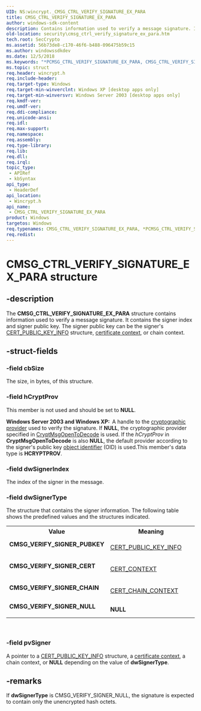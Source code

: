 ```yaml
---
UID: NS:wincrypt._CMSG_CTRL_VERIFY_SIGNATURE_EX_PARA
title: CMSG_CTRL_VERIFY_SIGNATURE_EX_PARA
author: windows-sdk-content
description: Contains information used to verify a message signature. It contains the signer index and signer public key.
old-location: security\cmsg_ctrl_verify_signature_ex_para.htm
tech.root: SecCrypto
ms.assetid: 56b73de8-c170-46f6-b488-096475b59c15
ms.author: windowssdkdev
ms.date: 12/5/2018
ms.keywords: "*PCMSG_CTRL_VERIFY_SIGNATURE_EX_PARA, CMSG_CTRL_VERIFY_SIGNATURE_EX_PARA, CMSG_CTRL_VERIFY_SIGNATURE_EX_PARA structure [Security], CMSG_VERIFY_SIGNER_CERT, CMSG_VERIFY_SIGNER_CHAIN, CMSG_VERIFY_SIGNER_NULL, CMSG_VERIFY_SIGNER_PUBKEY, PCMSG_CTRL_VERIFY_SIGNATURE_EX_PARA, PCMSG_CTRL_VERIFY_SIGNATURE_EX_PARA structure pointer [Security], _crypto2_cmsg_ctrl_verify_signature_ex_para, security.cmsg_ctrl_verify_signature_ex_para, wincrypt/CMSG_CTRL_VERIFY_SIGNATURE_EX_PARA, wincrypt/PCMSG_CTRL_VERIFY_SIGNATURE_EX_PARA"
ms.topic: struct
req.header: wincrypt.h
req.include-header: 
req.target-type: Windows
req.target-min-winverclnt: Windows XP [desktop apps only]
req.target-min-winversvr: Windows Server 2003 [desktop apps only]
req.kmdf-ver: 
req.umdf-ver: 
req.ddi-compliance: 
req.unicode-ansi: 
req.idl: 
req.max-support: 
req.namespace: 
req.assembly: 
req.type-library: 
req.lib: 
req.dll: 
req.irql: 
topic_type:
 - APIRef
 - kbSyntax
api_type:
 - HeaderDef
api_location:
 - Wincrypt.h
api_name:
 - CMSG_CTRL_VERIFY_SIGNATURE_EX_PARA
product: Windows
targetos: Windows
req.typenames: CMSG_CTRL_VERIFY_SIGNATURE_EX_PARA, *PCMSG_CTRL_VERIFY_SIGNATURE_EX_PARA
req.redist: 
---
```


# CMSG_CTRL_VERIFY_SIGNATURE_EX_PARA structure


## -description


The <b>CMSG_CTRL_VERIFY_SIGNATURE_EX_PARA</b> structure contains information used to verify a message signature. It contains the signer index and signer public key. The signer public key can be the signer's <a href="https://msdn.microsoft.com/bab6c147-b7cd-408a-acac-90f05921e065">CERT_PUBLIC_KEY_INFO</a> structure, <a href="https://msdn.microsoft.com/db46def4-bfdc-4801-a57d-d568e94a2dbb">certificate context</a>, or chain context.


## -struct-fields




### -field cbSize

The size, in bytes, of this structure.


### -field hCryptProv

This member is not used and should be set to <b>NULL</b>.

<b>Windows Server 2003 and Windows XP:  </b>A handle to the <a href="https://msdn.microsoft.com/db46def4-bfdc-4801-a57d-d568e94a2dbb">cryptographic provider</a> used to verify the signature. If <b>NULL</b>, the cryptographic provider specified in <a href="https://msdn.microsoft.com/b3df6312-c866-4faa-8b89-bda67c697631">CryptMsgOpenToDecode</a> is used. If the <i>hCryptProv</i> in <b>CryptMsgOpenToDecode</b> is also <b>NULL</b>, the default provider according to the signer's public key <a href="https://msdn.microsoft.com/e6be8932-015e-4058-b249-1671b3fea521">object identifier</a> (OID) is used.This member's data type is <b>HCRYPTPROV</b>.




### -field dwSignerIndex

The index of the signer in the message.


### -field dwSignerType

The structure that contains the signer information. The following table shows the predefined values and the structures indicated.

<table>
<tr>
<th>Value</th>
<th>Meaning</th>
</tr>
<tr>
<td width="40%"><a id="CMSG_VERIFY_SIGNER_PUBKEY"></a><a id="cmsg_verify_signer_pubkey"></a><dl>
<dt><b>CMSG_VERIFY_SIGNER_PUBKEY</b></dt>
</dl>
</td>
<td width="60%">

<a href="https://msdn.microsoft.com/bab6c147-b7cd-408a-acac-90f05921e065">CERT_PUBLIC_KEY_INFO</a>


</td>
</tr>
<tr>
<td width="40%"><a id="CMSG_VERIFY_SIGNER_CERT"></a><a id="cmsg_verify_signer_cert"></a><dl>
<dt><b>CMSG_VERIFY_SIGNER_CERT</b></dt>
</dl>
</td>
<td width="60%">

<a href="https://msdn.microsoft.com/f0a3200e-6541-423d-a4a3-595a31026eea">CERT_CONTEXT</a>


</td>
</tr>
<tr>
<td width="40%"><a id="CMSG_VERIFY_SIGNER_CHAIN"></a><a id="cmsg_verify_signer_chain"></a><dl>
<dt><b>CMSG_VERIFY_SIGNER_CHAIN</b></dt>
</dl>
</td>
<td width="60%">

<a href="https://msdn.microsoft.com/609311f4-9cd6-4945-9f93-7266b3fc4a74">CERT_CHAIN_CONTEXT</a>


</td>
</tr>
<tr>
<td width="40%"><a id="CMSG_VERIFY_SIGNER_NULL"></a><a id="cmsg_verify_signer_null"></a><dl>
<dt><b>CMSG_VERIFY_SIGNER_NULL</b></dt>
</dl>
</td>
<td width="60%">
<b>NULL</b>

</td>
</tr>
</table>
 


### -field pvSigner

A pointer to a <a href="https://msdn.microsoft.com/bab6c147-b7cd-408a-acac-90f05921e065">CERT_PUBLIC_KEY_INFO</a> structure, a <a href="https://msdn.microsoft.com/db46def4-bfdc-4801-a57d-d568e94a2dbb">certificate context</a>, a chain context, or <b>NULL</b> depending on the value of <b>dwSignerType</b>.


## -remarks



If <b>dwSignerType</b> is CMSG_VERIFY_SIGNER_NULL, the signature is expected to contain only the unencrypted hash octets.



